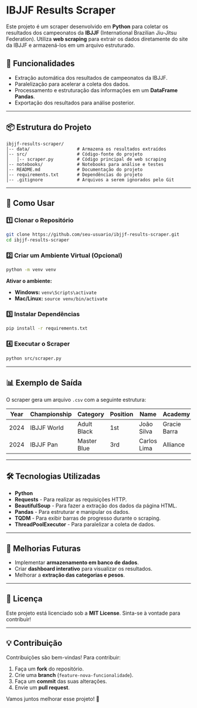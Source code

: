 # IBJJF Results Scraper

Este projeto é um scraper desenvolvido em **Python** para coletar os resultados dos campeonatos da **IBJJF** (International Brazilian Jiu-Jitsu Federation). Utiliza **web scraping** para extrair os dados diretamente do site da IBJJF e armazená-los em um arquivo estruturado.

## 📌 Funcionalidades
- Extração automática dos resultados de campeonatos da IBJJF.
- Paralelização para acelerar a coleta dos dados.
- Processamento e estruturação das informações em um **DataFrame Pandas**.
- Exportação dos resultados para análise posterior.

---

## 📦 Estrutura do Projeto

```
ibjjf-results-scraper/
│-- data/                  # Armazena os resultados extraídos
│-- src/                   # Código-fonte do projeto
│   │-- scraper.py         # Código principal de web scraping
│-- notebooks/             # Notebooks para análise e testes
│-- README.md              # Documentação do projeto
│-- requirements.txt       # Dependências do projeto
│-- .gitignore             # Arquivos a serem ignorados pelo Git
```

---

## 🚀 Como Usar

### 1️⃣ Clonar o Repositório
```bash
git clone https://github.com/seu-usuario/ibjjf-results-scraper.git
cd ibjjf-results-scraper
```

### 2️⃣ Criar um Ambiente Virtual (Opcional)
```bash
python -m venv venv
```
**Ativar o ambiente:**
- **Windows:** `venv\Scripts\activate`
- **Mac/Linux:** `source venv/bin/activate`

### 3️⃣ Instalar Dependências
```bash
pip install -r requirements.txt
```

### 4️⃣ Executar o Scraper
```bash
python src/scraper.py
```

---

## 📊 Exemplo de Saída
O scraper gera um arquivo `.csv` com a seguinte estrutura:

| Year | Championship | Category | Position | Name | Academy |
|------|-------------|----------|----------|------|---------|
| 2024 | IBJJF World | Adult Black | 1st | João Silva | Gracie Barra |
| 2024 | IBJJF Pan | Master Blue | 3rd | Carlos Lima | Alliance |

---

## 🛠️ Tecnologias Utilizadas
- **Python**
- **Requests** - Para realizar as requisições HTTP.
- **BeautifulSoup** - Para fazer a extração dos dados da página HTML.
- **Pandas** - Para estruturar e manipular os dados.
- **TQDM** - Para exibir barras de progresso durante o scraping.
- **ThreadPoolExecutor** - Para paralelizar a coleta de dados.

---

## 📌 Melhorias Futuras
- Implementar **armazenamento em banco de dados**.
- Criar **dashboard interativo** para visualizar os resultados.
- Melhorar a **extração das categorias e pesos**.

---

## 📜 Licença
Este projeto está licenciado sob a **MIT License**. Sinta-se à vontade para contribuir!

---

## 💡 Contribuição
Contribuições são bem-vindas! Para contribuir:
1. Faça um **fork** do repositório.
2. Crie uma **branch** (`feature-nova-funcionalidade`).
3. Faça um **commit** das suas alterações.
4. Envie um **pull request**.

Vamos juntos melhorar esse projeto! 🚀



